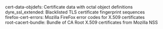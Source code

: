 cert-data-objdefs: Certificate data with octal object definitions  
dyre_ssl_extended: Blacklisted TLS certificate fingerprint sequences  
firefox-cert-errors: Mozilla FireFox error codes for X.509 certificates  
root-cacert-bundle: Bundle of CA Root X.509 certificates from Mozilla NSS  
